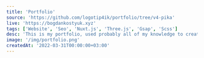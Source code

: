 ```yaml
---
title: 'Portfolio'
source: 'https://github.com/logotip4ik/portfolio/tree/v4-pika'
live: 'https://bogdankostyuk.xyz'
tags: ['Website', 'Seo', 'Nuxt.js', 'Three.js', 'Gsap', 'Scss']
desc: 'This is my portfolio, used probably all of my knowledge to create this sort of animations and interactions. Currently open to work, so send get in contact with me as soon as possible'
image: '/img/portfolio.png'
createdAt: '2022-03-31T00:00:00+03:00'
---
```

